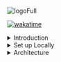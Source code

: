 ![logoFull](https://github.com/KKA-0/TimeShaasan/assets/85556603/81a3b7d9-003a-4ab7-87b2-887533089d12)

[![wakatime](https://wakatime.com/badge/user/ea9792e5-799b-44a2-a25f-c28679dbaa38/project/018c0095-f87d-4329-bf40-35b1e07df5ea.svg)](https://wakatime.com/badge/user/ea9792e5-799b-44a2-a25f-c28679dbaa38/project/018c0095-f87d-4329-bf40-35b1e07df5ea)



<details><summary>Introduction</summary>
The Initiative to Become The King of your Time, The name "Time Shaasan" is inspired why hindi word "Shaasan" which means Rule. Time Shaasan Aims to Allow it's users to Control/Organize there time Effectively with many inbuilt Features. 
</details>

<details><summary>Set up Locally</summary>

</details>

<details><summary>Architecture</summary>
  https://www.figma.com/file/TriDTcM8Pmb0OGZ1c6UHAh/TimeShaasan?type=whiteboard&node-id=0%3A1&t=otXsh7wnaD8wLhOK-1
</details>
